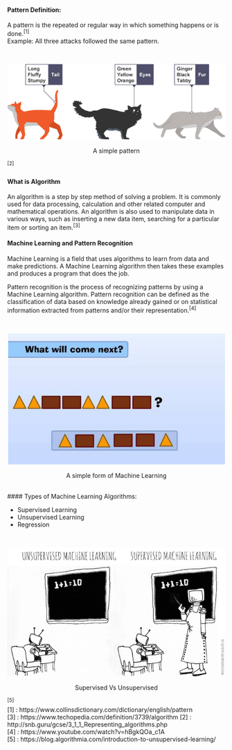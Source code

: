 
#### Pattern Definition:

  A pattern is the repeated or regular way in which something happens or is done.<sup>[1]</sup><br/>
Example: All three attacks followed the same pattern.

<br/>
<p align="center"><img src="Images/pattern_bbc.png" /></p>
<p align="center">A simple pattern</p><sup>[2]</sup>
<br/>

#### What is Algorithm
An algorithm is a step by step method of solving a problem. It is commonly used for data processing, calculation and other related computer and mathematical operations.
An algorithm is also used to manipulate data in various ways, such as inserting a new data item, searching for a particular item or sorting an item.<sup>[3]</sup>

#### Machine Learning and Pattern Recognition 
  Machine Learning is a field that uses algorithms to learn from data and make predictions. A Machine Learning algorithm then takes these examples and produces a program that does the job. 

  Pattern recognition is the process of recognizing patterns by using a Machine Learning algorithm. Pattern recognition can be defined as the classification of data based on knowledge already gained or on statistical information extracted from patterns and/or their representation.<sup>[4]</sup>

<br/>
<p align="center"><img src="Images/WhatIsNextPattern.jpg" /></p>
<p align="center">A simple form of Machine Learning</p>
<br/>
#### Types of Machine Learning Algorithms:

+ Supervised Learning
+ Unsupervised Learning
+ Regression
<br/>
<p align="center"><img src="Images/Supervised_Unsupervised.jpg" /></p>
<p align="center">Supervised Vs Unsupervised</p><sup>[5]</sup>
<br/>
[1] : https://www.collinsdictionary.com/dictionary/english/pattern<br/>
[3] : https://www.techopedia.com/definition/3739/algorithm
[2] : http://snb.guru/gcse/3_1_1_Representing_algorithms.php<br/>
[4] : https://www.youtube.com/watch?v=hBgkQOa_c1A<br/>
[5] : https://blog.algorithmia.com/introduction-to-unsupervised-learning/





